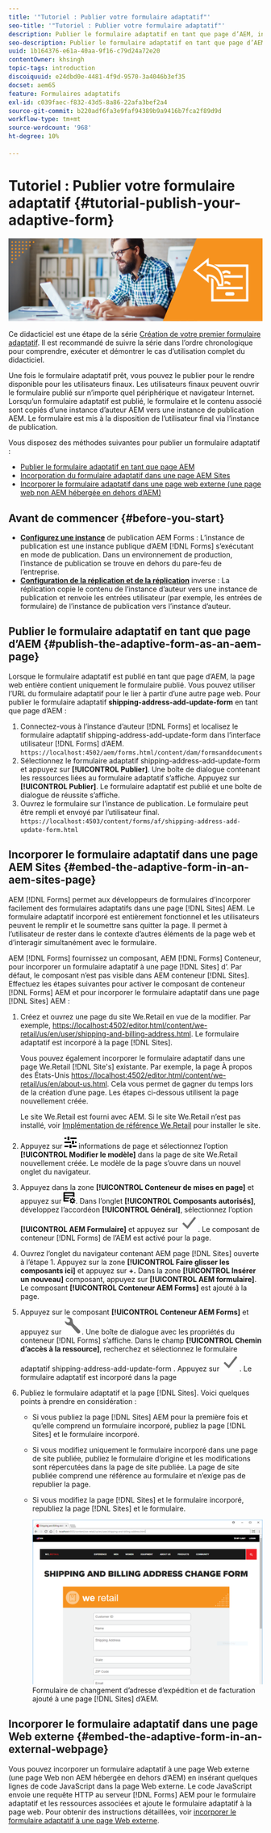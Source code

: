 ```yaml
---
title: '"Tutoriel : Publier votre formulaire adaptatif"'
seo-title: '"Tutoriel : Publier votre formulaire adaptatif"'
description: Publier le formulaire adaptatif en tant que page d’AEM, incorporer le formulaire à une page AEM Sites ou incorporer le formulaire adaptatif dans une page Web externe
seo-description: Publier le formulaire adaptatif en tant que page d’AEM, incorporer le formulaire à une page AEM Sites ou incorporer le formulaire adaptatif dans une page Web externe
uuid: 1b164376-e61a-40aa-9f16-c79d24a72e20
contentOwner: khsingh
topic-tags: introduction
discoiquuid: e24dbd0e-4481-4f9d-9570-3a4046b3ef35
docset: aem65
feature: Formulaires adaptatifs
exl-id: c039faec-f832-43d5-8a86-22afa3bef2a4
source-git-commit: b220adf6fa3e9faf94389b9a9416b7fca2f89d9d
workflow-type: tm+mt
source-wordcount: '968'
ht-degree: 10%

---
```


# Tutoriel : Publier votre formulaire adaptatif {#tutorial-publish-your-adaptive-form}

![](do-not-localize/13-publish-your-adaptive-form-small.png)

Ce didacticiel est une étape de la série [Création de votre premier formulaire adaptatif](https://helpx.adobe.com/fr/experience-manager/6-3/forms/using/create-your-first-adaptive-form.html). Il est recommandé de suivre la série dans l’ordre chronologique pour comprendre, exécuter et démontrer le cas d’utilisation complet du didacticiel.

Une fois le formulaire adaptatif prêt, vous pouvez le publier pour le rendre disponible pour les utilisateurs finaux. Les utilisateurs finaux peuvent ouvrir le formulaire publié sur n’importe quel périphérique et navigateur Internet. Lorsqu’un formulaire adaptatif est publié, le formulaire et le contenu associé sont copiés d’une instance d’auteur AEM vers une instance de publication AEM. Le formulaire est mis à la disposition de l’utilisateur final via l’instance de publication.

Vous disposez des méthodes suivantes pour publier un formulaire adaptatif :

* [Publier le formulaire adaptatif en tant que page AEM](../../forms/using/publish-your-adaptive-form.md#publish-the-adaptive-form-as-an-aem-page)
* [Incorporation du formulaire adaptatif dans une page AEM Sites](#embed-the-adaptive-form-in-an-aem-sites-page)
* [Incorporer le formulaire adaptatif dans une page web externe (une page web non AEM hébergée en dehors d’AEM)](../../forms/using/publish-your-adaptive-form.md)

## Avant de commencer {#before-you-start}

* **[Configurez une instance](https://helpx.adobe.com/fr/experience-manager/6-3/forms/using/installing-configuring-aem-forms-osgi.html)** de publication AEM Forms : L’instance de publication est une instance publique d’AEM  [!DNL Forms] s’exécutant en mode de publication. Dans un environnement de production, l’instance de publication se trouve en dehors du pare-feu de l’entreprise.
* **[Configuration de la réplication et de la réplication](https://helpx.adobe.com/experience-manager/6-3/help/sites-deploying/replication.html)** inverse : La réplication copie le contenu de l’instance d’auteur vers une instance de publication et renvoie les entrées utilisateur (par exemple, les entrées de formulaire) de l’instance de publication vers l’instance d’auteur.

## Publier le formulaire adaptatif en tant que page d’AEM {#publish-the-adaptive-form-as-an-aem-page}

Lorsque le formulaire adaptatif est publié en tant que page d’AEM, la page web entière contient uniquement le formulaire publié. Vous pouvez utiliser l’URL du formulaire adaptatif pour le lier à partir d’une autre page web. Pour publier le formulaire adaptatif **shipping-address-add-update-form** en tant que page d’AEM :

1. Connectez-vous à l’instance d’auteur [!DNL Forms] et localisez le formulaire adaptatif shipping-address-add-update-form dans l’interface utilisateur [!DNL Forms] d’AEM.
   `https://localhost:4502/aem/forms.html/content/dam/formsanddocuments`
1. Sélectionnez le formulaire adaptatif shipping-address-add-update-form et appuyez sur **[!UICONTROL Publier]**. Une boîte de dialogue contenant les ressources liées au formulaire adaptatif s’affiche. Appuyez sur **[!UICONTROL Publier]**. Le formulaire adaptatif est publié et une boîte de dialogue de réussite s’affiche.
1. Ouvrez le formulaire sur l’instance de publication. Le formulaire peut être rempli et envoyé par l’utilisateur final.
   `https://localhost:4503/content/forms/af/shipping-address-add-update-form.html`

## Incorporer le formulaire adaptatif dans une page AEM Sites {#embed-the-adaptive-form-in-an-aem-sites-page}

AEM [!DNL Forms] permet aux développeurs de formulaires d’incorporer facilement des formulaires adaptatifs dans une page [!DNL Sites] AEM. Le formulaire adaptatif incorporé est entièrement fonctionnel et les utilisateurs peuvent le remplir et le soumettre sans quitter la page. Il permet à l’utilisateur de rester dans le contexte d’autres éléments de la page web et d’interagir simultanément avec le formulaire.

AEM [!DNL Forms] fournissez un composant, AEM [!DNL Forms] Conteneur, pour incorporer un formulaire adaptatif à une page [!DNL Sites] d’. Par défaut, le composant n’est pas visible dans AEM conteneur [!DNL Sites]. Effectuez les étapes suivantes pour activer le composant de conteneur [!DNL Forms] AEM et pour incorporer le formulaire adaptatif dans une page [!DNL Sites] AEM :

1. Créez et ouvrez une page du site We.Retail en vue de la modifier. Par exemple, [https://localhost:4502/editor.html/content/we-retail/us/en/user/shipping-and-billing-address.html](https://localhost:4502/editor.html/content/we-retail/us/en/user/shipping-and-billing-address.html). Le formulaire adaptatif est incorporé à la page [!DNL Sites].

   Vous pouvez également incorporer le formulaire adaptatif dans une page We.Retail [!DNL Site's] existante. Par exemple, la page À propos des États-Unis [https://localhost:4502/editor.html/content/we-retail/us/en/about-us.html](https://localhost:4502/editor.html/content/we-retail/us/en/about-us.html). Cela vous permet de gagner du temps lors de la création d’une page. Les étapes ci-dessous utilisent la page nouvellement créée.

   Le site We.Retail est fourni avec AEM. Si le site We.Retail n’est pas installé, voir [Implémentation de référence We.Retail](https://helpx.adobe.com/experience-manager/6-3/help/sites-developing/we-retail.html) pour installer le site.

1. Appuyez sur ![properties](assets/properties.png) informations de page et sélectionnez l’option **[!UICONTROL Modifier le modèle]** dans la page de site We.Retail nouvellement créée. Le modèle de la page s’ouvre dans un nouvel onglet du navigateur.
1. Appuyez dans la zone **[!UICONTROL Conteneur de mises en page]** et appuyez sur ![feedmanagement](assets/feedmanagement.png). Dans l’onglet **[!UICONTROL Composants autorisés]**, développez l’accordéon **[!UICONTROL Général]**, sélectionnez l’option **[!UICONTROL AEM Formulaire]** et appuyez sur ![enregistrer_icon](assets/save_icon.svg). Le composant de conteneur [!DNL Forms] de l’AEM est activé pour la page.

1. Ouvrez l’onglet du navigateur contenant AEM page [!DNL Sites] ouverte à l’étape 1. Appuyez sur la zone **[!UICONTROL Faire glisser les composants ici]** et appuyez sur **+.** Dans la zone  **[!UICONTROL Insérer un nouveau]** composant, appuyez sur  **[!UICONTROL AEM formulaire]**. Le composant **[!UICONTROL Conteneur AEM Forms]** est ajouté à la page.
1. Appuyez sur le composant **[!UICONTROL Conteneur AEM Forms]** et appuyez sur ![configure-icon](assets/configure-icon.svg). Une boîte de dialogue avec les propriétés du conteneur [!DNL Forms] s’affiche. Dans le champ **[!UICONTROL Chemin d’accès à la ressource]**, recherchez et sélectionnez le formulaire adaptatif shipping-address-add-update-form . Appuyez sur ![save_icon](assets/save_icon.svg). Le formulaire adaptatif est incorporé dans la page 
1. Publiez le formulaire adaptatif et la page [!DNL Sites]. Voici quelques points à prendre en considération :

   * Si vous publiez la page [!DNL Sites] AEM pour la première fois et qu’elle comprend un formulaire incorporé, publiez la page [!DNL Sites] et le formulaire incorporé.
   * Si vous modifiez uniquement le formulaire incorporé dans une page de site publiée, publiez le formulaire d’origine et les modifications sont répercutées dans la page de site publiée. La page de site publiée comprend une référence au formulaire et n’exige pas de republier la page.
   * Si vous modifiez la page [!DNL Sites] et le formulaire incorporé, republiez la page [!DNL Sites] et le formulaire.

      ![embed-in-aem-sites](assets/embed-in-aem-sites.png)
   Formulaire de changement d’adresse d’expédition et de facturation ajouté à une page [!DNL Sites] d’AEM.

## Incorporer le formulaire adaptatif dans une page Web externe {#embed-the-adaptive-form-in-an-external-webpage}

Vous pouvez incorporer un formulaire adaptatif à une page Web externe (une page Web non AEM hébergée en dehors d’AEM) en insérant quelques lignes de code JavaScript dans la page Web externe. Le code JavaScript envoie une requête HTTP au serveur [!DNL Forms] AEM pour le formulaire adaptatif et les ressources associées et ajoute le formulaire adaptatif à la page web. Pour obtenir des instructions détaillées, voir [incorporer le formulaire adaptatif à une page Web externe](/help/forms/using/embed-adaptive-form-external-web-page.md).
